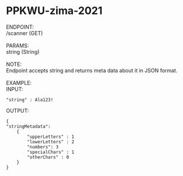 # PPKWU-zima-2021


ENDPOINT:<br>
/scanner (GET) <br><br>
PARAMS:<br>
string (String)<br><br>
NOTE: <br>
Endpoint accepts string and returns meta data about it in JSON format.<br><br>
EXAMPLE:<br>
INPUT:<br>

    "string" : Ala123!

OUTPUT:<br>

    {
    "stringMetadata":
        {
            "upperLetters" : 1
            "lowerLetters" : 2
            "numbers": 3
            "specialChars" : 1
            "otherChars" : 0
        }
    }